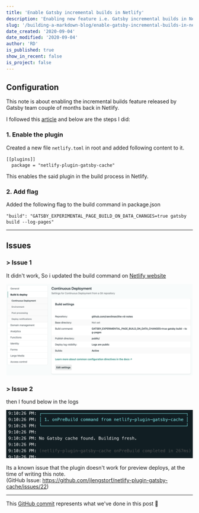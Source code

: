 ```yaml
---
title: 'Enable Gatsby incremental builds in Netlify'
description: 'Enabling new feature i.e. Gatsby incremental builds in Netlify to reduce the build time'
slug: '/building-a-markdown-blog/enable-gatsby-incremental-builds-in-netlify'
date_created: '2020-09-04'
date_modified: '2020-09-04'
author: 'RD'
is_published: true
show_in_recent: false
is_project: false
---
```

## Configuration

This note is about enabling the incremental builds feature released by Gatsby team couple of months back in Netlify.  

I followed this [article](https://www.netlify.com/blog/2020/04/23/enable-gatsby-incremental-builds-on-netlify/) and below are the steps I did:  

### 1. Enable the plugin

Created a new file `netlify.toml` in root and added following content to it.  
```
[[plugins]]
  package = "netlify-plugin-gatsby-cache"
```
 This enables the said plugin in the build process in Netlify.

### 2. Add flag

Added the following flag to the build command in package.json
 ```
"build": "GATSBY_EXPERIMENTAL_PAGE_BUILD_ON_DATA_CHANGES=true gatsby build --log-pages"
 ```
---
## Issues
### > Issue 1
It didn't work, So i updated the build command on [Netlify website](https://app.netlify.com/sites/nifty-ride-238d45/settings/deploys#build-settings)  

![netlify gatsby build command](./netlify-build-command.png)

### > Issue 2
then I found below in the logs

![netlify gatsby no cache](./netlify-gatsby-no-cache.png)

Its a known issue that the plugin doesn't work for preview deploys, at the time of writing this note.  
(GitHub Issue: https://github.com/jlengstorf/netlify-plugin-gatsby-cache/issues/22)


---
This [GitHub commit](https://github.com/raevilman/the-rd-notes/pull/5/commits/4f86bddada59ca49ab205e1b82f6ebb60035c2d5) represents what we've done in this post 🤩
